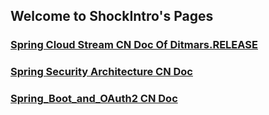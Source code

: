 ## Welcome to ShockIntro's Pages

### [Spring Cloud Stream CN Doc Of Ditmars.RELEASE](https://github.com/shockintro/shockintro.github.io/blob/master/spring-cloud-stream-doc-cn.md) ###

### [Spring Security Architecture CN Doc ](https://github.com/shockintro/shockintro.github.io/blob/master/spring-security-architecture-doc-cn.md) ###

### [Spring_Boot_and_OAuth2 CN Doc ](https://github.com/shockintro/shockintro.github.io/blob/master/spring_boot_and_oauth2_cn_doc.md) ###



